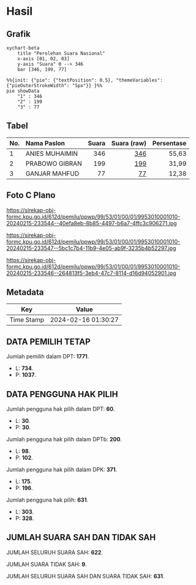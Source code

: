 # Hasil

## Grafik

```mermaid
xychart-beta
    title "Perolehan Suara Nasional"
    x-axis [01, 02, 03]
    y-axis "Suara" 0 --> 346
    bar [346, 199, 77]
```

```mermaid
%%{init: {"pie": {"textPosition": 0.5}, "themeVariables": {"pieOuterStrokeWidth": "5px"}} }%%
pie showData
    "1" : 346
    "2" : 199
    "3" : 77
```

## Tabel

| No. | Nama Paslon    | Suara | Suara (raw) | Persentase |
|:--- |:-------------- | -----:| -----------:| ----------:|
| 1   | ANIES MUHAIMIN | 346   | [346][p-1]  | 55,63      |
| 2   | PRABOWO GIBRAN | 199   | [199][p-2]  | 31,99      |
| 3   | GANJAR MAHFUD  | 77    | [77][p-3]   | 12,38      |


[p-1]: https://github.com/gigit-pemilu/pemilu-2024/blob/main/pilpres/hitung-suara/sub/99-luar-negeri/sub/53-jeddah-arab-saudi/sub/01-jeddah-arab-saudi/sub/0001-jeddah-arab-saudi/sub/010-tps/sub/paslon-1.txt
[p-2]: https://github.com/gigit-pemilu/pemilu-2024/blob/main/pilpres/hitung-suara/sub/99-luar-negeri/sub/53-jeddah-arab-saudi/sub/01-jeddah-arab-saudi/sub/0001-jeddah-arab-saudi/sub/010-tps/sub/paslon-2.txt
[p-3]: https://github.com/gigit-pemilu/pemilu-2024/blob/main/pilpres/hitung-suara/sub/99-luar-negeri/sub/53-jeddah-arab-saudi/sub/01-jeddah-arab-saudi/sub/0001-jeddah-arab-saudi/sub/010-tps/sub/paslon-3.txt

## Foto C Plano

https://sirekap-obj-formc.kpu.go.id/612d/pemilu/ppwp/99/53/01/00/01/9953010001010-20240215-233544--40efa8eb-8b85-4497-b6a7-4ffc3c906271.jpg

https://sirekap-obj-formc.kpu.go.id/612d/pemilu/ppwp/99/53/01/00/01/9953010001010-20240215-233547--5bc1c7b4-11b9-4e05-ab9f-3235b4b52297.jpg

https://sirekap-obj-formc.kpu.go.id/612d/pemilu/ppwp/99/53/01/00/01/9953010001010-20240215-233546--264813f5-3eb4-47c7-8114-d16d94052901.jpg


## Metadata

| Key        | Value               |
| ---------- | ------------------- |
| Time Stamp | 2024-02-16 01:30:27 |


## DATA PEMILIH TETAP

Jumlah pemilih dalam DPT: **1771**.
 * L: **734**.
 * P: **1037**.

## DATA PENGGUNA HAK PILIH

Jumlah pengguna hak pilih dalam DPT: **60**.
 * L: **30**.
 * P: **30**.

Jumlah pengguna hak pilih dalam DPTb: **200**.
 * L: **98**.
 * P: **102**.

Jumlah pengguna hak pilih dalam DPK: **371**.
 * L: **175**.
 * P: **196**.

Jumlah pengguna hak pilih: **631**.
 * L: **303**.
 * P: **328**.

## JUMLAH SUARA SAH DAN TIDAK SAH

JUMLAH SELURUH SUARA SAH: **622**.

JUMLAH SUARA TIDAK SAH: **9**.

JUMLAH SELURUH SUARA SAH DAN SUARA TIDAK SAH: **631**.


